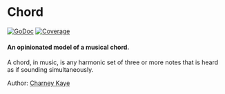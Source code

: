 # Chord

[![GoDoc](https://godoc.org/github.com/go-music/music/theory/chord?status.svg)](https://godoc.org/github.com/go-music/music/theory/chord) [![Coverage](https://img.shields.io/badge/coverage-100%-brightgreen.svg?style=flat)](https://gocover.io/github.com/go-music/music/theory/chord)

#### An opinionated model of a musical chord.

A chord, in music, is any harmonic set of three or more notes that is heard as if sounding simultaneously.

Author: [Charney Kaye](http://w.charney.io)
